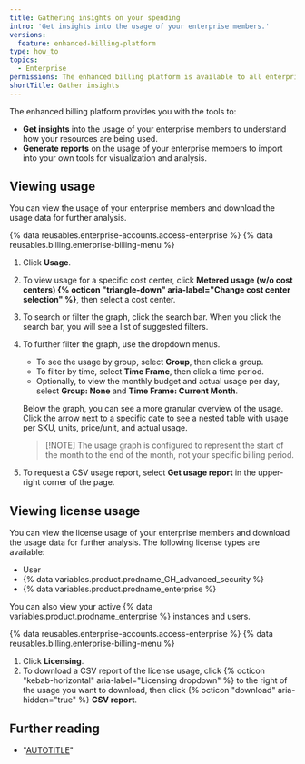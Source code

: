 ```yaml
---
title: Gathering insights on your spending
intro: 'Get insights into the usage of your enterprise members.'
versions:
  feature: enhanced-billing-platform
type: how_to
topics:
  - Enterprise
permissions: The enhanced billing platform is available to all enterprise accounts, and organizations owned by enterprise accounts, created after June 2, 2024. Enterprises that participated in the beta program also have access to the enhanced billing platform.<br><br> As an enterprise owner or billing manager you can view and download your enterprise's usage. As an organization owner, you can view and download usage for the organizations you manage
shortTitle: Gather insights
---
```


The enhanced billing platform provides you with the tools to:

* **Get insights** into the usage of your enterprise members to understand how your resources are being used.
* **Generate reports** on the usage of your enterprise members to import into your own tools for visualization and analysis.

## Viewing usage

You can view the usage of your enterprise members and download the usage data for further analysis.

{% data reusables.enterprise-accounts.access-enterprise %}
{% data reusables.billing.enterprise-billing-menu %}
1. Click **Usage**.
1. To view usage for a specific cost center, click **Metered usage (w/o cost centers) {% octicon "triangle-down" aria-label="Change cost center selection" %}**, then select a cost center.
1. To search or filter the graph, click the search bar. When you click the search bar, you will see a list of suggested filters.
1. To further filter the graph, use the dropdown menus.

   * To see the usage by group, select **Group**, then click a group.
   * To filter by time, select **Time Frame**, then click a time period.
   * Optionally, to view the monthly budget and actual usage per day, select **Group: None** and **Time Frame: Current Month**.

   Below the graph, you can see a more granular overview of the usage. Click the arrow next to a specific date to see a nested table with usage per SKU, units, price/unit, and actual usage.

   >[!NOTE] The usage graph is configured to represent the start of the month to the end of the month, not your specific billing period.

1. To request a CSV usage report, select **Get usage report** in the upper-right corner of the page.

## Viewing license usage

You can view the license usage of your enterprise members and download the usage data for further analysis. The following license types are available:

* User
* {% data variables.product.prodname_GH_advanced_security %}
* {% data variables.product.prodname_enterprise %}

You can also view your active {% data variables.product.prodname_enterprise %} instances and users.

{% data reusables.enterprise-accounts.access-enterprise %}
{% data reusables.billing.enterprise-billing-menu %}
1. Click **Licensing**.
1. To download a CSV report of the license usage, click {% octicon "kebab-horizontal" aria-label="Licensing dropdown" %} to the right of the usage you want to download, then click {% octicon "download" aria-hidden="true" %} **CSV report**.

## Further reading

* "[AUTOTITLE](/rest/enterprise-admin/billing)"
